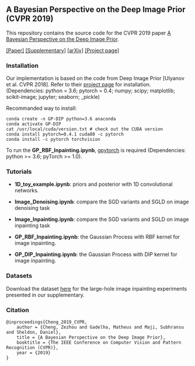 ## A Bayesian Perspective on the Deep Image Prior (CVPR 2019)

This repository contains the source code for the CVPR 2019 paper <u>A Bayesian Perspective on the Deep Image Prior</u>. 

[[Paper]]()  [[Supplementary]]() [[arXiv]]() [[Project page]](https://people.cs.umass.edu/~zezhoucheng/gp-dip/)  


### Installation

Our implementation is based on the code from Deep Image Prior [Ulyanov et al. CVPR 2018]. Refer to their [project page](https://github.com/DmitryUlyanov/deep-image-prior) for installation. (Dependencies: python = 3.6; pytorch = 0.4; numpy; 
scipy; matplotlib; scikit-image; jupyter; seaborn; \_pickle)

Recommanded way to install: 
```
conda create -n GP-DIP python=3.6 anaconda
conda activate GP-DIP
cat /usr/local/cuda/version.txt # check out the CUDA version
conda install pytorch=0.4.1 cuda80 -c pytorch
conda install -c pytorch torchvision 
```

To run the **GP_RBF_Inpainting.ipynb**, [gpytorch](https://github.com/cornellius-gp/gpytorch) is required (Dependencies: python >= 3.6; pyTorch >= 1.0).

### Tutorials

* **1D_toy_example.ipynb**: priors and posterior with 1D convolutional networks.

* **Image_Denoising.ipynb**: compare the SGD variants and SGLD on image denoising task

* **Image_Inpainting.ipynb**: compare the SGD variants and SGLD on image inpainting task

* **GP_RBF_Inpainting.ipynb**: the Gaussian Process with RBF kernel for image inpainting.

* **GP_DIP_Inpainting.ipynb**: the Gaussian Process with DIP kernel for image inpainting.


### Datasets 

Download the dataset [here](https://www.dropbox.com/sh/etej8iipw4fa75g/AABAA84Ng-ZqmJHNAVN6Bi5pa?dl=0) for the large-hole image inpainting experiments presented in our supplementary.

### Citation

```
@inproceedings{Cheng_2019_CVPR,
	author = {Cheng, Zezhou and Gadelha, Matheus and Maji, Subhransu and Sheldon, Daniel},
	title = {A Bayesian Perspective on the Deep Image Prior},
	booktitle = {The IEEE Conference on Computer Vision and Pattern Recognition (CVPR)},
	year = {2019}
}
```
